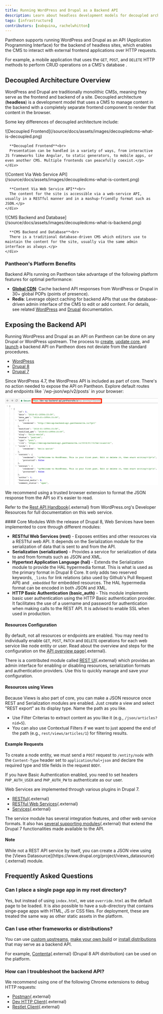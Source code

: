 ```yaml
---
title: Running WordPress and Drupal as a Backend API
description: Learn about headless development models for decoupled architecture on Pantheon.
tags: [infrastructure]
contributors: [eabquina, rachelwhitton]
---
```

Pantheon supports running WordPress and Drupal as an API (Application Programming Interface) for the backend of headless sites, which enables the CMS to interact with external frontend applications over HTTP requests.

For example, a mobile application <a rel="popover" data-proofer-ignore data-toggle="tooltip" data-html="true" data-content="A separate and external frontend application that is not running on Pantheon."><em class="fa fa-info-circle"></em></a> that uses the `GET`, `POST`, and `DELETE` HTTP methods to perform CRUD operations <a rel="popover" data-proofer-ignore data-toggle="tooltip" data-html="true" data-title="CRUD" data-content="Create, read, update and delete."><em class="fa fa-info-circle"></em></a> on a CMS's database <a rel="popover" data-proofer-ignore data-toggle="tooltip" data-html="true" data-content="The Drupal or WordPress site running on Pantheon as the backend API."><em class="fa fa-info-circle"></em></a>.

## Decoupled Architecture Overview
WordPress and Drupal are traditionally monolithic CMSs, meaning they serve as the frontend and backend of a site. Decoupled architecture (**headless**) is a development model that uses a CMS to manage content in the backend with a completely separate frontend component to render that content in the browser.

Some key differences of decoupled architecture include:

<div class="flex-panel-group">
  <div id="headless" class="flex-panel-item">
    <div class="flex-panel-body">
      <p class="topic-info__description" markdown="1">
      ![Decoupled Frontend](/source/docs/assets/images/decoupledcms-what-is-decoupled.png)

      **Decoupled Frontend**<br>
      Presentation can be handled in a variety of ways, from interactive JS frameworks like Angular, to static generators, to mobile apps, or even another CMS. Multiple frontends can peacefully coexist.</p>
    </div>
  </div>
  <div id="headless" class="flex-panel-item">
    <div class="flex-panel-body">
      <p class="topic-info__description" markdown="1">
      ![Content Via Web Service API](/source/docs/assets/images/decoupledcms-what-is-content.png)

      **Content Via Web Service API**<br>
      The content for the site is accessible via a web-service API, usually in a RESTful manner and in a mashup-friendly format such as JSON.</p>
    </div>
  </div>
  <div id="headless" class="flex-panel-item">
    <div class="flex-panel-body">
      <p class="topic-info__description" markdown="1">
      ![CMS Backend and Database](/source/docs/assets/images/decoupledcms-what-is-backend.png)

      **CMS Backend and Database**<br>
      There is a traditional database-driven CMS which editors use to maintain the content for the site, usually via the same admin interface as always.</p>
    </div>
  </div>
</div>

### Pantheon's Platform Benefits
Backend APIs running on Pantheon take advantage of the following platform features for optimal performance:

* [**Global CDN**](/docs/global-cdn/): Cache backend API responses from WordPress or Drupal in 30+ global POPs (points of presence).
* **Redis**: Leverage object caching for backend APIs that use the database-driven admin interface of the CMS to edit or add content. For details, see related [WordPress](/docs/wordpress-redis/) and [Drupal](/docs/drupal-redis/) documentation.
<!--todo: does solr belong here? help wanted describing the benefits of solr in context of decoupled site.]-->


## Exposing the Backend API
Running WordPress and Drupal as an API on Pantheon can be done on any Drupal or WordPress upstream. The process to [create](/docs/create-sites/), [update core](/docs/upstream-updates/), and [launch](/docs/guides/launch/) a backend API on Pantheon does not deviate from the standard procedures.

<!-- Nav tabs -->
<ul class="nav nav-tabs" role="tablist">
  <!-- Active tab -->
  <li id="tab-1-id" role="presentation" class="active"><a href="#tab-1-anchor" aria-controls="tab-1-anchor" role="tab" data-toggle="tab">WordPress</a></li>

  <!-- 2nd Tab Nav -->
  <li id="tab-2-id" role="presentation"><a href="#tab-2-anchor" aria-controls="tab-2-anchor" role="tab" data-toggle="tab">Drupal 8</a></li>

  <!-- 3rd Tab Nav -->
  <li id="tab-3-id" role="presentation"><a href="#tab-3-anchor" aria-controls="tab-3-anchor" role="tab" data-toggle="tab">Drupal 7</a></li>
</ul>

<!-- Tab panes -->
<div class="tab-content">
  <!-- Active pane content -->
  <div role="tabpanel" class="tab-pane active" id="tab-1-anchor" markdown="1">
  Since WordPress 4.7, the WordPress API is included as part of core. There's no action needed to expose the API on Pantheon. Explore default routes and endpoints like `/wp-json/wp/v2/posts` in your browser:

  ![default routes wp](/source/docs/assets/images/wp-json-posts.png)

  We recommend using a trusted browser extension to format the JSON response from the API so it's easier to read.

  Refer to the [Rest API Handbook](https://developer.wordpress.org/rest-api/){.external} from WordPress.org's Developer Resources for full documentation on this web service.
  </div>

  <!-- 2nd pane content -->
  <div role="tabpanel" class="tab-pane" id="tab-2-anchor" markdown="1">
  #### Core Modules
  With the release of Drupal 8, Web Services have been implemented to core through different modules:

  * **RESTful Web Services (rest)** - Exposes entities and other resources via a RESTful web API. It depends on the Serialization module for the serialization of data that is sent to and from the API.
  * **Serialization (serialization)** - Provides a service for serialization of data to and from formats such as JSON and XML.
  * **Hypertext Application Language (hal)** - Extends the Serialization module to provide the HAL hypermedia format. This is what is used as the primary format in Drupal 8 Core. It only adds two reserved keywords, `_links` for link relations (also used by Github's Pull Request API) and `_embedded` for embedded resources. The HAL hypermedia format can be encoded in both JSON and XML.
  * **HTTP Basic Authentication (basic_auth)** - This module implements basic user authentication using the HTTP Basic authentication provider. It facilitates the use of a username and password for authentication when making calls to the REST API. It is advised to enable SSL when used in production.

  #### Resources Configuration

  By default, not all resources or endpoints are enabled. You may need to individually enable `GET`, `POST`, `PATCH` and `DELETE` operations for each web service like node entity or user. Read about the overview and steps for the configuration on the [API overview page](https://www.drupal.org/docs/8/api/restful-web-services-api/restful-web-services-api-overview){.external}.

  There is a contributed module called [REST UI](https://drupal.org/project/restui){.external} which provides an admin interface for enabling or disabling resources, serialization formats and authentication providers. Use this to quickly manage and save your configuration.

  #### Resources using Views

  Because Views is also part of core, you can make a JSON resource once REST and Serialization modules are enabled. Just create a view and select "REST export" as its display type. Name the path as you like.

  * Use Filter Criterias to extract content as you like it (e.g., `/json/articles?nid=5`).
  * You can also use Contextual Filters if we want to just append the end of the path (e.g., `rest/views/articles/1`) for filtering results.

  #### Example Requests

  To create a node entity, we must send a `POST` request to `/entity/node` with the `Content-Type` header set to `application/hal+json` and declare the required type and title fields in the request `BODY`.

  If you have Basic Authentication enabled, you need to set headers `PHP_AUTH_USER` and `PHP_AUTH_PW` to authenticate as our user.
  </div>

  <!-- 3rd pane content -->
  <div role="tabpanel" class="tab-pane" id="tab-3-anchor" markdown="1">
  Web Services are implemented through various plugins in Drupal 7.

   - [RESTful](https://www.drupal.org/project/restful){.external}
   - [RESTful Web Services](https://www.drupal.org/project/restws){.external}
   - [Services](https://www.drupal.org/project/services){.external}

  The service module has several integration features, and other web service formats. It also has [several supporting modules](https://www.drupal.org/node/750036){.external} that extend the Drupal 7 functionalities made available to the API.

  <div class="alert alert-info" role="alert">
    <h4 class="info">Note</h4>
    <p markdown="1">While not a REST API service by itself, you can create a JSON view using the [Views Datasource](https://www.drupal.org/project/views_datasource){.external} module.</p>
  </div>
  </div>
</div>

## Frequently Asked Questions
### Can I place a single page app in my root directory?
Yes, but instead of using `index.html`, we use `override.html` as the default page to be loaded. It is also possible to have a sub-directory that contains singe-page apps with HTML, JS or CSS files. For deployment, these are treated the same way as other static assets in the platform.

### Can I use other frameworks or distributions?
You can use [custom upstreams](/docs/custom-upstream/), [make your own build](/docs/guides/build-tools/) or [install distributions](/docs/start-state/#public-distributions) that may serve as a backend API.

For example, [Contenta](http://www.contentacms.org/){.external} (Drupal 8 API distribution) can be used on the platform.

### How can I troubleshoot the backend API?
We recommend using one of the following Chrome extensions to debug HTTP requests:

* [Postman](https://chrome.google.com/webstore/detail/postman/fhbjgbiflinjbdggehcddcbncdddomop?hl=en){.external}
* [Dev HTTP Client](https://chrome.google.com/webstore/detail/dev-http-client/aejoelaoggembcahagimdiliamlcdmfm/related){.external}
* [Restlet Client](https://chrome.google.com/webstore/detail/restlet-client-rest-api-t/aejoelaoggembcahagimdiliamlcdmfm){.external}
